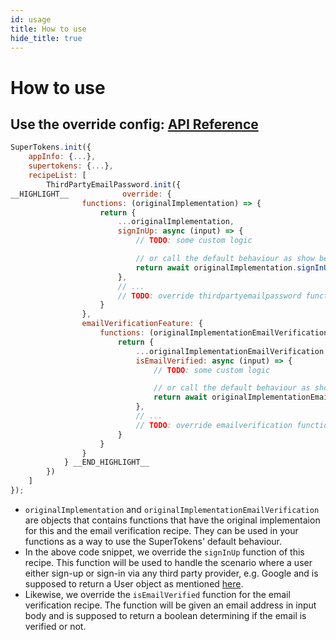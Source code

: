 ```yaml
---
id: usage
title: How to use
hide_title: true
---
```


# How to use

## Use the override config: [API Reference](/docs/nodejs/thirdpartyemailpassword/override/functions)

<!--DOCUSAURUS_CODE_TABS-->
<!--ReactJS-->
```js
SuperTokens.init({
    appInfo: {...},
    supertokens: {...},
    recipeList: [
        ThirdPartyEmailPassword.init({
__HIGHLIGHT__            override: {
                functions: (originalImplementation) => {
                    return {
                        ...originalImplementation,
                        signInUp: async (input) => {
                            // TODO: some custom logic

                            // or call the default behaviour as show below
                            return await originalImplementation.signInUp(input);
                        },
                        // ...
                        // TODO: override thirdpartyemailpassword functions here
                    }
                },
                emailVerificationFeature: {
                    functions: (originalImplementationEmailVerification) => {
                        return {
                            ...originalImplementationEmailVerification,
                            isEmailVerified: async (input) => {
                                // TODO: some custom logic

                                // or call the default behaviour as show below
                                return await originalImplementationEmailVerification.isEmailVerified(input);
                            },
                            // ...
                            // TODO: override emailverification functions here
                        }
                    }
                }
            } __END_HIGHLIGHT__
        })
    ]
});
```
<!--END_DOCUSAURUS_CODE_TABS-->

- `originalImplementation` and `originalImplementationEmailVerification` are objects that contains functions that have the original implementaion for this and the email verification recipe. They can be used in your functions as a way to use the SuperTokens' default behaviour.
- In the above code snippet, we override the `signInUp` function of this recipe. This function will be used to handle the scenario where a user either sign-up or sign-in via any third party provider, e.g. Google and is supposed to return a User object as mentioned [here](https://github.com/supertokens/core-driver-interface/wiki#third-party-email-password-user).
- Likewise, we override the `isEmailVerified` function for the email verification recipe. The function will be given an email address in input body and is supposed to return a boolean determining if the email is verified or not.